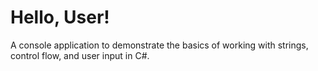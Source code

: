 # Hello, User!

A console application to demonstrate the basics of working with strings, control flow, and user input in C#.
